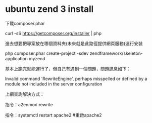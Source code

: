 # ubuntu zend 3 install 
下載composer.phar

curl -sS https://getcomposer.org/installer | php

進去想要把專案放在哪個資料夾(未來就是此路徑提供網頁服務)運行安裝

php composer.phar create-project -sdev zendframework/skeleton-application myzend

基本上跑完就能運行了，但自己有遇到一個問題，問題訊息如下：

Invalid command 'RewriteEngine', perhaps misspelled or defined by a module not included in the server configuration

上網查詢解決方式：

指令：a2enmod rewrite

指令：systemctl restart apache2   #重啟apache2
